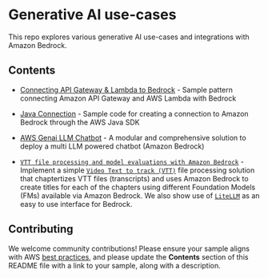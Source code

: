 # Generative AI use-cases

This repo explores various generative AI use-cases and integrations with Amazon Bedrock.

## Contents

- [Connecting API Gateway & Lambda to Bedrock](bedrock-api-gateway) - Sample pattern connecting Amazon API Gateway and AWS Lambda with Bedrock

- [Java Connection](java-connection) - Sample code for creating a connection to Amazon Bedrock through the AWS Java SDK

- [AWS Genai LLM Chatbot](https://github.com/aws-samples/aws-genai-llm-chatbot) - A modular and comprehensive solution to deploy a multi LLM powered chatbot (Amazon Bedrock)

- [`VTT file processing and model evaluations with Amazon Bedrock`](./bedrock-vtt-file-processing-and-model-evals/) - Implement a simple [`Video Text to track (VTT)`](https://en.wikipedia.org/wiki/WebVTT) file processing solution that chaptertizes VTT files (transcripts) and uses Amazon Bedrock to create titles for each of the chapters using different Foundation Models (FMs) available via Amazon Bedrock. We also show use of [`LiteLLM`](https://github.com/BerriAI/litellm) as an easy to use interface for Bedrock.

## Contributing

We welcome community contributions! Please ensure your sample aligns with AWS [best practices](https://aws.amazon.com/architecture/well-architected/), and please update the **Contents** section of this README file with a link to your sample, along with a description.
